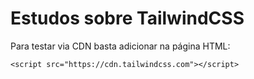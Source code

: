 # Estudos sobre TailwindCSS

Para testar via CDN basta adicionar na página HTML:

```
<script src="https://cdn.tailwindcss.com"></script>
```
